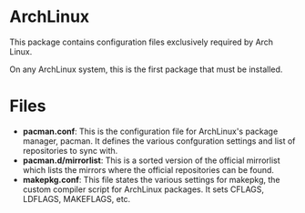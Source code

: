 ArchLinux
=========

This package contains configuration files exclusively required by Arch Linux.

On any ArchLinux system, this is the first package that must be installed.

Files
=====

  * **pacman.conf**: This is the configuration file for ArchLinux's package
manager, pacman. It defines the various confguration settings and list of
repositories to sync with.
  * **pacman.d/mirrorlist**: This is a sorted version of the official mirrorlist
which lists the mirrors where the official repositories can be found.
  * **makepkg.conf**: This file states the various settings for makepkg, the
custom compiler script for ArchLinux packages. It sets CFLAGS, LDFLAGS,
MAKEFLAGS, etc.
